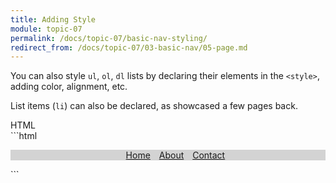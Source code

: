 ```yaml
---
title: Adding Style
module: topic-07
permalink: /docs/topic-07/basic-nav-styling/
redirect_from: /docs/topic-07/03-basic-nav/05-page.md
---
```


<div class="divider-heading"></div>

You can also style `ul`, `ol`, `dl` lists by declaring their elements in the `<style>`, adding color, alignment, etc.

List items (`li`) can also be declared, as showcased a few pages back.

<div id="code-heading">HTML</div>
```html
<head>
  <style>
    ul {background-color: lightgray; text-align: center;}
    li {display: inline; padding: 5px;}
  </style>
</head>

<body>
  <nav>
    <ul>
      <li><a href="./home">Home</a></li>
      <li><a href="./pages/about">About</a></li>
      <li><a href="./pages/contact">Contact</a></li>
    </ul>
  </div>

  <!-- Further page content -->
</body>
```
